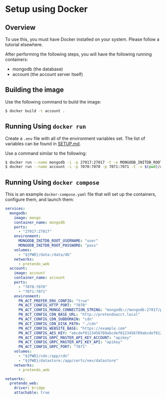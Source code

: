 # Setup using Docker

## Overview
To use this, you must have Docker installed on your system. Please follow a tutorial elsewhere.

After performing the following steps, you will have the following running containers:
- mongodb (the database)
- account (the account server itself)

## Building the image
Use the following command to build the image:
```bash
$ docker build -t account .
```

## Running Using `docker run`
Create a `.env` file with all of the environment variables set. The list of variables can be found in [SETUP.md](SETUP.md).

Use a command similar to the following:
```bash
$ docker run --name mongodb -i -p 27017:27017 -t -e MONGODB_INITDB_ROOT_USERNAME=user -e MONGODB_INITDB_ROOT_PASSWORD=pass -v $(pwd)/data:/data/db mongo
$ docker run --name account -i -p 7070:7070 -p 7071:7071 -t -v $(pwd)/cdn:/app/cdn -v $(pwd)/datastore:/app/certs/nex/datastore --env-file .env account
```

## Running Using `docker compose`
This is an example `docker-compose.yaml` file that will set up the containers, configure them, and launch them:

```yaml
services:
  mongodb:
    image: mongo
    container_name: mongodb
    ports:
      - "27017:27017"
    environment:
      MONGODB_INITDB_ROOT_USERNAME: "user"
      MONGODB_INITDB_ROOT_PASSWORD: "pass"
    volumes:
      - "${PWD}/data:/data/db"
    networks:
      - pretendo_web
  account:
    image: account
    container_name: account
    ports:
      - "7070:7070"
      - "7071:7071"
    environment:
      PN_ACT_PREFER_ENV_CONFIG: "true"
      PN_ACT_CONFIG_HTTP_PORT: "7070"
      PN_ACT_CONFIG_MONGO_CONNECTION_STRING: "mongodb://mongodb:27017/pretendo"
      PN_ACT_CONFIG_CDN_BASE_URL: "http://pretendoacct.local"
      PN_ACT_CONFIG_CDN_SUBDOMAIN: "cdn"
      PN_ACT_CONFIG_CDN_DISK_PATH: "./cdn"
      PN_ACT_CONFIG_WEBSITE_BASE: "https://example.com"
      PN_ACT_CONFIG_AES_KEY: "abcdef0123456789abcdef0123456789abcdef0123456789abcdef0123456789"
      PN_ACT_CONFIG_GRPC_MASTER_API_KEY_ACCOUNT: "apikey"
      PN_ACT_CONFIG_GRPC_MASTER_API_KEY_API: "apikey"
      PN_ACT_CONFIG_GRPC_PORT: "7071"
    volumes:
      - "${PWD}/cdn:/app/cdn"
      - "${PWD}/datastore:/app/certs/nex/datastore"
    networks:
      - pretendo_web

networks:
  pretendo_web:
    driver: bridge
    attachable: true
```
